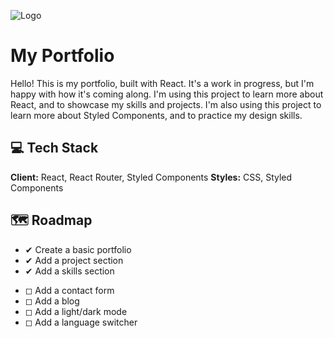 ![Logo](https://dev-to-uploads.s3.amazonaws.com/uploads/articles/th5xamgrr6se0x5ro4g6.png)

# My Portfolio

Hello! This is my portfolio, built with React. It's a work in progress, but I'm happy with how it's coming along. I'm using this project to learn more about React, and to showcase my skills and projects. I'm also using this project to learn more about Styled Components, and to practice my design skills.

## 💻 Tech Stack

**Client:** React, React Router, Styled Components
**Styles:** CSS, Styled Components

## 🗺 Roadmap

- ✔ Create a basic portfolio
- ✔ Add a project section
- ✔ Add a skills section
<!-- - ◻ Add a stats section -->
- ◻ Add a contact form
- ◻ Add a blog
- ◻ Add a light/dark mode
- ◻ Add a language switcher
